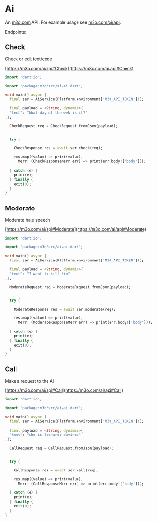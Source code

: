 # Ai

An [m3o.com](https://m3o.com) API. For example usage see [m3o.com/ai/api](https://m3o.com/ai/api).

Endpoints:

## Check

Check or edit text/code


[https://m3o.com/ai/api#Check](https://m3o.com/ai/api#Check)

```dart
import 'dart:io';

import 'package:m3o/src/ai/ai.dart';

void main() async {
  final ser = AiService(Platform.environment['M3O_API_TOKEN']!);
 
  final payload = <String, dynamic>{
  "text": "What day of the wek is it?"
,};

  CheckRequest req = CheckRequest.fromJson(payload);

  
  try {

	CheckResponse res = await ser.check(req);

    res.map((value) => print(value),
	  Merr: (CheckResponseMerr err) => print(err.body!['body']));	
  
  } catch (e) {
    print(e);
  } finally {
    exit(0);
  }
}
```
## Moderate

Moderate hate speech


[https://m3o.com/ai/api#Moderate](https://m3o.com/ai/api#Moderate)

```dart
import 'dart:io';

import 'package:m3o/src/ai/ai.dart';

void main() async {
  final ser = AiService(Platform.environment['M3O_API_TOKEN']!);
 
  final payload = <String, dynamic>{
  "text": "I want to kill him"
,};

  ModerateRequest req = ModerateRequest.fromJson(payload);

  
  try {

	ModerateResponse res = await ser.moderate(req);

    res.map((value) => print(value),
	  Merr: (ModerateResponseMerr err) => print(err.body!['body']));	
  
  } catch (e) {
    print(e);
  } finally {
    exit(0);
  }
}
```
## Call

Make a request to the AI


[https://m3o.com/ai/api#Call](https://m3o.com/ai/api#Call)

```dart
import 'dart:io';

import 'package:m3o/src/ai/ai.dart';

void main() async {
  final ser = AiService(Platform.environment['M3O_API_TOKEN']!);
 
  final payload = <String, dynamic>{
  "text": "who is leonardo davinci"
,};

  CallRequest req = CallRequest.fromJson(payload);

  
  try {

	CallResponse res = await ser.call(req);

    res.map((value) => print(value),
	  Merr: (CallResponseMerr err) => print(err.body!['body']));	
  
  } catch (e) {
    print(e);
  } finally {
    exit(0);
  }
}
```
